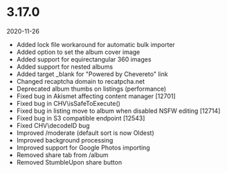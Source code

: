 # 3.17.0

2020-11-26

- Added lock file workaround for automatic bulk importer
- Added option to set the album cover image
- Added support for equirectangular 360 images
- Added support for nested albums
- Added target _blank for "Powered by Chevereto" link
- Changed recaptcha domain to recatpcha.net
- Deprecated album thumbs on listings (performance)
- Fixed bug in Akismet affecting content manager [12701]
- Fixed bug in CHV\isSafeToExecute()
- Fixed bug in listing move to album when disabled NSFW editing [12714]
- Fixed bug in S3 compatible endpoint [12543]
- Fixed CHV\decodeID bug
- Improved /moderate (default sort is now Oldest)
- Improved background processing
- Improved support for Google Photos importing
- Removed share tab from /album
- Removed StumbleUpon share button
